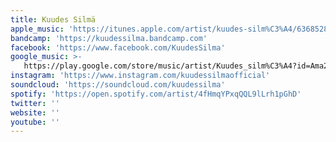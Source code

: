```yaml
---
title: Kuudes Silmä
apple_music: 'https://itunes.apple.com/artist/kuudes-silm%C3%A4/636852838'
bandcamp: 'https://kuudessilma.bandcamp.com'
facebook: 'https://www.facebook.com/KuudesSilma'
google_music: >-
   https://play.google.com/store/music/artist/Kuudes_silm%C3%A4?id=Ama2zh45ozhms6jv6lbdyhup57e
instagram: 'https://www.instagram.com/kuudessilmaofficial'
soundcloud: 'https://soundcloud.com/kuudessilma'
spotify: 'https://open.spotify.com/artist/4fHmqYPxqQQL9lLrh1pGhD'
twitter: ''
website: ''
youtube: ''
---
```

